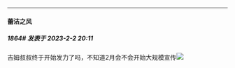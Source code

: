 
*****

####  蕾洁之风  
##### 1864#       发表于 2023-2-2 20:11

吉姆叔叔终于开始发力了吗，不知道2月会不会开始大规模宣传<img src="https://p.sda1.dev/9/5ca453a738b15bb9b6f106ac73163fd7/CMP_20230202201102334.jpg" referrerpolicy="no-referrer">

